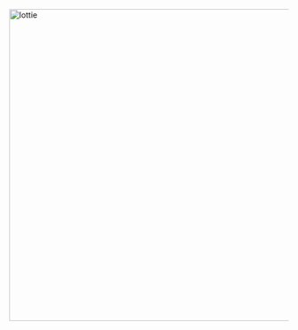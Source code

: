 <img width="564" alt="lottie" src="https://user-images.githubusercontent.com/37725645/195357545-00713443-6b24-42de-bb82-07701c652c53.png">
